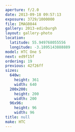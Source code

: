 ```yaml
---
aperture: f/2.0
date: 2013-09-18 09:57:13
exposure: 3729/1000000
file: IMAG0844
gallery: 2013-edinburgh
layout: gallery-photo
location:
  latitude: 55.949768055556
  longitude: -3.1895143888889
model: HTC One S
next: ed9f15f
ordering: 19
previous: 42f26ff
sizes:
  640w:
    height: 361
    width: 640
  200x200:
    height: 200
    width: 200
  96x96:
    height: 96
    width: 96
title: null
make: HTC
---
```

